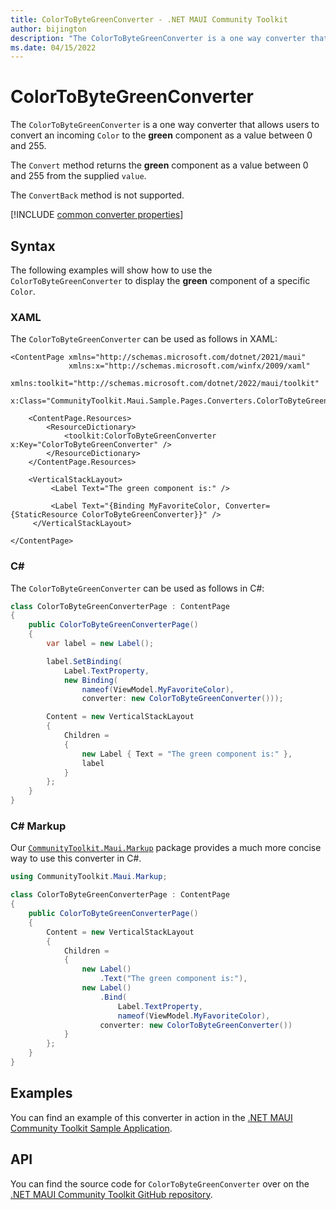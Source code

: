 ```yaml
---
title: ColorToByteGreenConverter - .NET MAUI Community Toolkit
author: bijington
description: "The ColorToByteGreenConverter is a one way converter that allows users to convert an incoming Color to the green component as a value between 0 and 255."
ms.date: 04/15/2022
---
```


# ColorToByteGreenConverter

The `ColorToByteGreenConverter` is a one way converter that allows users to convert an incoming `Color` to the **green** component as a value between 0 and 255.

The `Convert` method returns the **green** component as a value between 0 and 255 from the supplied `value`.

The `ConvertBack` method is not supported.

[!INCLUDE [common converter properties](../includes/communitytoolkit-converter.md)]

## Syntax

The following examples will show how to use the `ColorToByteGreenConverter` to display the **green** component of a specific `Color`.

### XAML

The `ColorToByteGreenConverter` can be used as follows in XAML:

```xaml
<ContentPage xmlns="http://schemas.microsoft.com/dotnet/2021/maui"
             xmlns:x="http://schemas.microsoft.com/winfx/2009/xaml"
             xmlns:toolkit="http://schemas.microsoft.com/dotnet/2022/maui/toolkit"
             x:Class="CommunityToolkit.Maui.Sample.Pages.Converters.ColorToByteGreenConverterPage">

    <ContentPage.Resources>
        <ResourceDictionary>
            <toolkit:ColorToByteGreenConverter x:Key="ColorToByteGreenConverter" />
        </ResourceDictionary>
    </ContentPage.Resources>

    <VerticalStackLayout>
         <Label Text="The green component is:" />

         <Label Text="{Binding MyFavoriteColor, Converter={StaticResource ColorToByteGreenConverter}}" />
     </VerticalStackLayout>

</ContentPage>
```

### C#

The `ColorToByteGreenConverter` can be used as follows in C#:

```csharp
class ColorToByteGreenConverterPage : ContentPage
{
    public ColorToByteGreenConverterPage()
    {
        var label = new Label();

 		label.SetBinding(
 			Label.TextProperty,
 			new Binding(
 				nameof(ViewModel.MyFavoriteColor),
 				converter: new ColorToByteGreenConverter()));

 		Content = new VerticalStackLayout
 		{
 			Children =
 			{
 				new Label { Text = "The green component is:" },
 				label
 			}
 		};
    }
}
```

### C# Markup

Our [`CommunityToolkit.Maui.Markup`](../markup/markup.md) package provides a much more concise way to use this converter in C#.

```csharp
using CommunityToolkit.Maui.Markup;

class ColorToByteGreenConverterPage : ContentPage
{
    public ColorToByteGreenConverterPage()
    {
        Content = new VerticalStackLayout
        {
            Children =
            {
                new Label()
                    .Text("The green component is:"),
                new Label()
                    .Bind(
                        Label.TextProperty,
                        nameof(ViewModel.MyFavoriteColor),
                    converter: new ColorToByteGreenConverter())
            }
        };
    }
}
```

## Examples

You can find an example of this converter in action in the [.NET MAUI Community Toolkit Sample Application](https://github.com/CommunityToolkit/Maui/blob/main/samples/CommunityToolkit.Maui.Sample/Pages/Converters/ColorsConverterPage.xaml).

## API

You can find the source code for `ColorToByteGreenConverter` over on the [.NET MAUI Community Toolkit GitHub repository](https://github.com/CommunityToolkit/Maui/blob/main/src/CommunityToolkit.Maui/Converters/ColorToComponentConverter.shared.cs).
